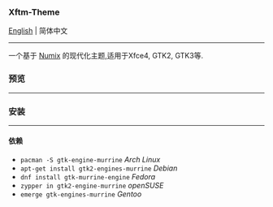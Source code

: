 ### Xftm-Theme

[English][2] | 简体中文

---

一个基于 [Numix][1] 的现代化主题,适用于Xfce4, GTK2, GTK3等.

### 预览
---

### 安装
---

#### 依赖

- `pacman -S gtk-engine-murrine` *Arch Linux*
- `apt-get install gtk2-engines-murrine` *Debian*
- `dnf install gtk-murrine-engine` *Fedora*
- `zypper in gtk2-engine-murrine` *openSUSE*
- `emerge gtk-engines-murrine` *Gentoo*


[1]: https://github.com/shimmerproject/Numix
[2]: https://github.com/TunkShif/Xftm-Theme/blob/master/README.md